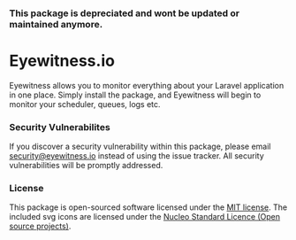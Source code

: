 ### This package is depreciated and wont be updated or maintained anymore.


# Eyewitness.io

Eyewitness allows you to monitor everything about your Laravel application in one place. Simply install the package, and Eyewitness will begin to monitor your scheduler, queues, logs etc.

### Security Vulnerabilites

If you discover a security vulnerability within this package, please email security@eyewitness.io instead of using the issue tracker. All security vulnerabilities will be promptly addressed.

### License

This package is open-sourced software licensed under the [MIT license](http://opensource.org/licenses/MIT). The included svg icons are licensed under the [Nucleo Standard Licence (Open source projects)](https://github.com/NucleoApp/license-standard).
